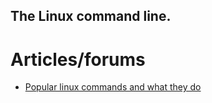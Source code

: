 ## The Linux command line.

# Articles/forums
- [Popular linux commands and what they do](https://noidall.notion.site/The-Linux-Command-Line-ef2a9e93444a4f45976c10c847524cb4)
